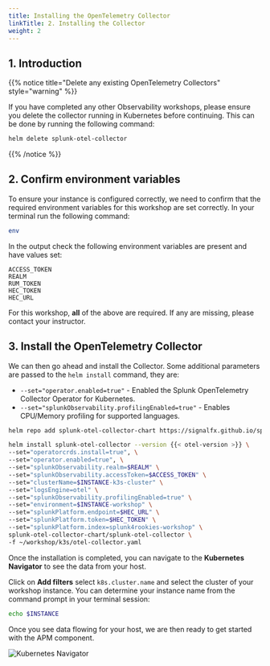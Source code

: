 ```yaml
---
title: Installing the OpenTelemetry Collector
linkTitle: 2. Installing the Collector
weight: 2
---
```


## 1. Introduction

{{% notice title="Delete any existing OpenTelemetry Collectors" style="warning" %}}

If you have completed any other Observability workshops, please ensure you delete the collector running in Kubernetes before continuing. This can be done by running the following command:

``` bash
helm delete splunk-otel-collector
```

{{% /notice %}}

## 2. Confirm environment variables

To ensure your instance is configured correctly, we need to confirm that the required environment variables for this workshop are set correctly. In your terminal run the following command:

``` bash
env
```

In the output check the following environment variables are present and have values set:

```text
ACCESS_TOKEN
REALM
RUM_TOKEN
HEC_TOKEN
HEC_URL
```

For this workshop, **all** of the above are required. If any are missing, please contact your instructor.

## 3. Install the OpenTelemetry Collector

We can then go ahead and install the Collector. Some additional parameters are passed to the `helm install` command, they are:

* `--set="operator.enabled=true"` - Enabled the Splunk OpenTelemetry Collector Operator for Kubernetes.
* `--set="splunkObservability.profilingEnabled=true"` - Enables CPU/Memory profiling for supported languages.

``` bash
helm repo add splunk-otel-collector-chart https://signalfx.github.io/splunk-otel-collector-chart && helm repo update
```

``` bash
helm install splunk-otel-collector --version {{< otel-version >}} \
--set="operatorcrds.install=true", \
--set="operator.enabled=true", \
--set="splunkObservability.realm=$REALM" \
--set="splunkObservability.accessToken=$ACCESS_TOKEN" \
--set="clusterName=$INSTANCE-k3s-cluster" \
--set="logsEngine=otel" \
--set="splunkObservability.profilingEnabled=true" \
--set="environment=$INSTANCE-workshop" \
--set="splunkPlatform.endpoint=$HEC_URL" \
--set="splunkPlatform.token=$HEC_TOKEN" \
--set="splunkPlatform.index=splunk4rookies-workshop" \
splunk-otel-collector-chart/splunk-otel-collector \
-f ~/workshop/k3s/otel-collector.yaml
```

Once the installation is completed, you can navigate to the **Kubernetes Navigator** to see the data from your host.

Click on **Add filters** select `k8s.cluster.name` and select the cluster of your workshop instance.
You can determine your instance name from the command prompt in your terminal session:

```bash
echo $INSTANCE
```

Once you see data flowing for your host, we are then ready to get started with the APM component.

![Kubernetes Navigator](../images/k8s-navigator.png)
